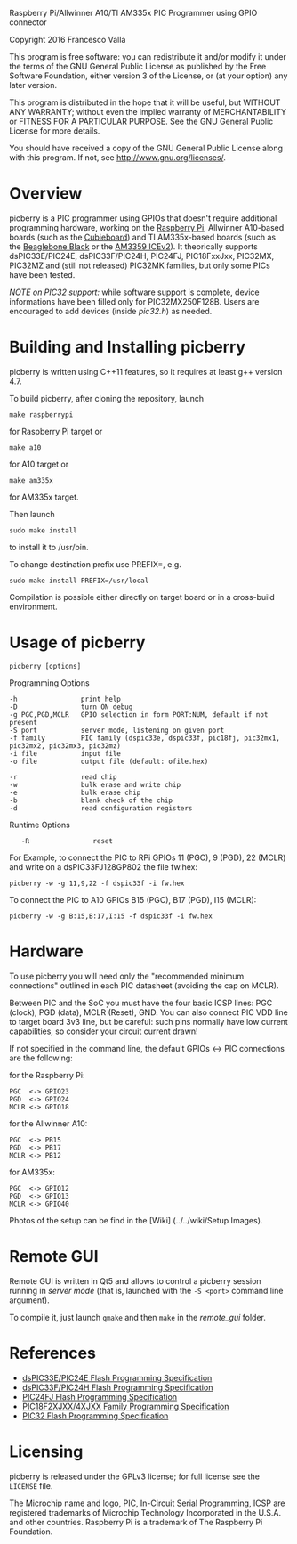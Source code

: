 Raspberry Pi/Allwinner A10/TI AM335x PIC Programmer using GPIO connector

Copyright 2016 Francesco Valla

This program is free software: you can redistribute it and/or modify it under the terms of the GNU General Public License as published by the Free Software Foundation, either version 3 of the License, or (at your option) any later version.

This program is distributed in the hope that it will be useful, but WITHOUT ANY WARRANTY; without even the implied warranty of MERCHANTABILITY or FITNESS FOR A PARTICULAR PURPOSE.  See the GNU General Public License for more details.

You should have received a copy of the GNU General Public License along with this program.  If not, see <http://www.gnu.org/licenses/>.

# Overview

picberry is a PIC programmer using GPIOs that doesn't require additional programming hardware, working on the [Raspberry Pi](https://www.raspberrypi.org/), Allwinner A10-based boards (such as the [Cubieboard](http://cubieboard.org/)) and TI AM335x-based boards (such as the [Beaglebone Black](https://beagleboard.org/black) or the [AM3359 ICEv2](http://www.ti.com/tool/tmdsice3359)).
It theorically supports dsPIC33E/PIC24E, dsPIC33F/PIC24H, PIC24FJ, PIC18FxxJxx, PIC32MX, PIC32MZ and (still not released) PIC32MK families, but only some PICs have been tested.

*NOTE on PIC32 support:* while software support is complete, device informations have been filled only for PIC32MX250F128B.
Users are encouraged to add devices (inside *pic32.h*) as needed.

# Building and Installing picberry

picberry is written using C++11 features, so it requires at least g++ version 4.7.

To build picberry, after cloning the repository, launch

	make raspberrypi

for Raspberry Pi target or

	make a10

for A10 target or

	make am335x
	
for AM335x target.

Then launch

	sudo make install

to install it to /usr/bin.

To change destination prefix use PREFIX=, e.g.

	sudo make install PREFIX=/usr/local


Compilation is possible either directly on target board or in a cross-build environment.

# Usage of picberry

	picberry [options]

Programming Options

	-h                print help
	-D                turn ON debug
	-g PGC,PGD,MCLR   GPIO selection in form PORT:NUM, default if not present
	-S port			  server mode, listening on given port                
	-f family		  PIC family (dspic33e, dspic33f, pic18fj, pic32mx1, pic32mx2, pic32mx3, pic32mz)
	-i file           input file
	-o file           output file (default: ofile.hex)

	-r                read chip
	-w                bulk erase and write chip
	-e                bulk erase chip
	-b                blank check of the chip
	-d                read configuration registers

Runtime Options

       -R                reset

For Example, to connect the PIC to RPi GPIOs 11 (PGC), 9 (PGD), 22 (MCLR) and write on a dsPIC33FJ128GP802 the file fw.hex:

	picberry -w -g 11,9,22 -f dspic33f -i fw.hex

To connect the PIC to A10 GPIOs B15 (PGC), B17 (PGD), I15 (MCLR):

	picberry -w -g B:15,B:17,I:15 -f dspic33f -i fw.hex

# Hardware

To use picberry you will need only the "recommended minimum connections" outlined in each PIC datasheet (avoiding the cap on MCLR).

Between PIC and the SoC you must have the four basic ICSP lines: PGC (clock), PGD (data), MCLR (Reset), GND.
You can also connect PIC VDD line to target board 3v3 line, but be careful: such pins normally have low current capabilities, so consider your circuit current drawn!

If not specified in the command line, the default GPIOs <-> PIC connections are the following:

for the Raspberry Pi:

	PGC  <-> GPIO23
	PGD  <-> GPIO24
	MCLR <-> GPIO18

for the Allwinner A10:

	PGC  <-> PB15
	PGD  <-> PB17
	MCLR <-> PB12
	
for AM335x:

	PGC  <-> GPIO12
	PGD  <-> GPIO13
	MCLR <-> GPIO40

Photos of the setup can be find in the [Wiki] (../../wiki/Setup Images).

# Remote GUI

Remote GUI is written in Qt5 and allows to control a picberry session running in *server mode* (that is, launched with the  `-S <port>` command line argument).

To compile it, just launch `qmake` and then `make` in the *remote_gui* folder.

# References

- [dsPIC33E/PIC24E Flash Programming Specification](http://ww1.microchip.com/downloads/en/DeviceDoc/70619B.pdf)
- [dsPIC33F/PIC24H Flash Programming Specification](http://ww1.microchip.com/downloads/en/DeviceDoc/70152H.pdf)
- [PIC24FJ Flash Programming Specification](http://ww1.microchip.com/downloads/en/DeviceDoc/30010057d.pdf)
- [PIC18F2XJXX/4XJXX Family Programming Specification](http://ww1.microchip.com/downloads/en/DeviceDoc/39687e.pdf)
- [PIC32 Flash Programming Specification](http://ww1.microchip.com/downloads/en/DeviceDoc/60001145S.pdf)

# Licensing

picberry is released under the GPLv3 license; for full license see the `LICENSE` file.

The Microchip name and logo, PIC, In-Circuit Serial Programming, ICSP are registered trademarks of Microchip Technology Incorporated in the U.S.A. and other countries.
Raspberry Pi is a trademark of The Raspberry Pi Foundation.
